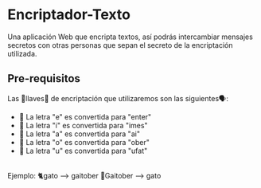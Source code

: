 <h1>Encriptador-Texto</h1>
 <p>Una aplicación Web que encripta textos, así podrás intercambiar mensajes secretos con otras personas que sepan el secreto de la encriptación utilizada. </p>
 <div>
 <h2>Pre-requisitos</h2>
 <p>
    Las 🚀llaves🚀 de encriptación que utilizaremos son las siguientes🗣:
    <br>
    <table>
        <ul>
            <li>👀 La letra "e" es convertida para "enter"</li>
            <li>👀 La letra "i" es convertida para "imes"</li>
            <li>👀 La letra "a" es convertida para "ai"</li>
            <li>👀 La letra "o" es convertida para "ober"</li>
            <li>👀 La letra "u" es convertida para "ufat"</li>
        </ul>
    </table>
    Ejemplo:
            🐈gato --> gaitober
            🐅Gaitober --> gato
 </p>
 </div>

